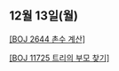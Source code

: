 ## 12월 13일(월)

[[BOJ 2644 촌수 계산]](https://www.acmicpc.net/problem/2644)   

[[BOJ 11725 트리의 부모 찾기]](https://www.acmicpc.net/problem/11725)   
